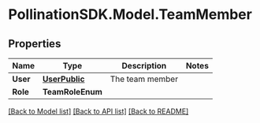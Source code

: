 
# PollinationSDK.Model.TeamMember

## Properties

Name | Type | Description | Notes
------------ | ------------- | ------------- | -------------
**User** | [**UserPublic**](UserPublic.md) | The team member | 
**Role** | **TeamRoleEnum** |  | 

[[Back to Model list]](../README.md#documentation-for-models)
[[Back to API list]](../README.md#documentation-for-api-endpoints)
[[Back to README]](../README.md)

